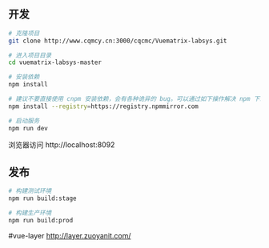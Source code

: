 ## 开发

```bash saf
# 克隆项目
git clone http://www.cqmcy.cn:3000/cqcmc/Vuematrix-labsys.git

# 进入项目目录
cd vuematrix-labsys-master

# 安装依赖
npm install

# 建议不要直接使用 cnpm 安装依赖，会有各种诡异的 bug。可以通过如下操作解决 npm 下载速度慢的问题
npm install --registry=https://registry.npmmirror.com

# 启动服务
npm run dev
```

浏览器访问 http://localhost:8092

## 发布

```bash
# 构建测试环境
npm run build:stage

# 构建生产环境
npm run build:prod
```

#vue-layer http://layer.zuoyanit.com/
